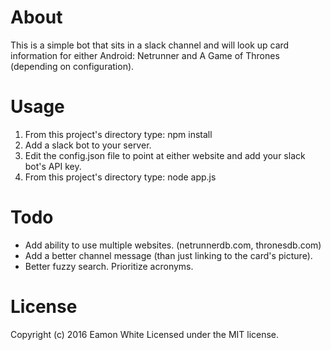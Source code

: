# About
This is a simple bot that sits in a slack channel and will look up card information for either Android: Netrunner and A Game of Thrones (depending on configuration).

# Usage
1. From this project's directory type: npm install
2. Add a slack bot to your server.
3. Edit the config.json file to point at either website and add your slack bot's API key.
4. From this project's directory type: node app.js

# Todo
* Add ability to use multiple websites. (netrunnerdb.com, thronesdb.com)
* Add a better channel message (than just linking to the card's picture).
* Better fuzzy search. Prioritize acronyms.

# License
Copyright (c) 2016 Eamon White Licensed under the MIT license.